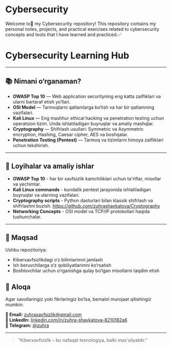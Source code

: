# Cybersecurity
Welcome to👋 my Cybersecurity repository!   This repository contains my personal notes, projects, and practical exercises related to cybersecurity concepts and tools that I have learned and practiced.✅


# Cybersecurity Learning Hub

---

## 📚 Nimani o‘rganaman?

- **OWASP Top 10** — Web application securityning eng katta zaifliklari va ularni bartaraf etish yo‘llari.  
- **OSI Model** — Tarmoqlarni qatlamlarga bo‘lish va har bir qatlamning vazifalari.  
- **Kali Linux** — Eng mashhur ethical hacking va penetration testing uchun operatsion tizim. Unda ishlatiladigan buyruqlar va amaliy mashqlar.  
- **Cryptography** — Shifrlash usullari: Symmetric va Asymmetric encryption, Hashing, Caesar cipher, AES va boshqalar.  
- **Penetration Testing (Pentest)** — Tarmoq va tizimlarni himoya zaifliklari uchun tekshirish.  

---

## 🚀 Loyihalar va amaliy ishlar

- **OWASP Top 10** - har bir xavfsizlik kamchiliklari uchun ta'riflar, misollar va yechimlar.  
- **Kali Linux commands** - kundalik pentest jarayonida ishlatiladigan buyruqlar va ularning vazifalari.  
- **Cryptography scripts** - Python dasturlari bilan klassik shifrlash va shifrlashni buzish. https://github.com/zuhrashavkatova/Cryptography 
- **Networking Concepts** - OSI model va TCP/IP protokollari haqida tushunchalar.  

---

## 🎯 Maqsad

Ushbu repozitoriya:
- Kiberxavfsizlikdagi o‘z bilimlarimni jamlash
- Ish beruvchilarga o‘z qobiliyatlarimni ko‘rsatish
- Boshlovchilar uchun o‘rganishga qulay bo‘lgan misollarni taqdim etish


## 📩 Aloqa

Agar savollaringiz yoki fikrlaringiz bo‘lsa, bemalol murojaat qilishingiz mumkin:

**📧 Email:** zuhraxavfsizlik@gmail.com  
**💼 LinkedIn:** [linkedin.com/in/zuhra-shavkatova-8210182a6](https://www.linkedin.com/in/zuhra-shavkatova-8210182a6)  
**💬 Telegram:** [@zuhra](https://t.me/Noor_010101)

---

> "Kiberxavfsizlik – bu nafaqat texnologiya, balki mas'uliyatdir."

